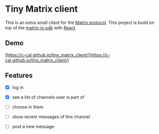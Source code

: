 # Tiny Matrix client

This is an extra small client for the [Matrix protocol](https://en.wikipedia.org/wiki/Matrix_(protocol)). This project is build on top of the [matrix-js-sdk](https://github.com/matrix-org/matrix-js-sdk) with [React](https://reactjs.org/).

## Demo

[https://c-cal.github.io/tiny_matrix_client/](https://c-cal.github.io/tiny_matrix_client/)

## Features

- [x] log in

- [x] see a list of channels user is part of

- [ ] choose in them

- [ ] show recent messages of this channel

- [ ] post a new message
